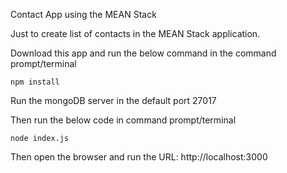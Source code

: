 Contact App using the MEAN Stack

Just to create list of contacts in the MEAN Stack application.

Download this app and run the below command in the command prompt/terminal

    npm install
    
Run the mongoDB server in the default port 27017

Then run the below code in command prompt/terminal

    node index.js

Then open the browser and run the URL: http://localhost:3000